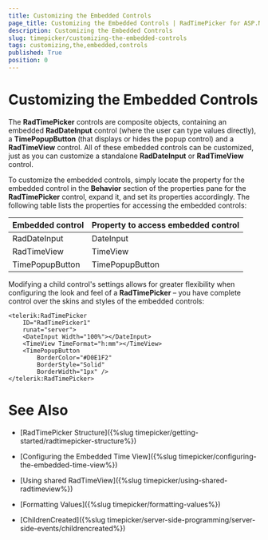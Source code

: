 ```yaml
---
title: Customizing the Embedded Controls
page_title: Customizing the Embedded Controls | RadTimePicker for ASP.NET AJAX Documentation
description: Customizing the Embedded Controls
slug: timepicker/customizing-the-embedded-controls
tags: customizing,the,embedded,controls
published: True
position: 0
---
```


# Customizing the Embedded Controls



The **RadTimePicker** controls are composite objects, containing an embedded **RadDateInput** control (where the user can type values directly), a **TimePopupButton** (that displays or hides the popup control) and a **RadTimeView** control. All of these embedded controls can be customized, just as you can customize a standalone **RadDateInput** or **RadTimeView** control.
 
To customize the embedded controls, simply locate the property for the embedded control in the **Behavior** section of the properties pane for the **RadTimePicker** control, expand it, and set its properties accordingly. The following table lists the properties for accessing the embedded controls:


| Embedded control | Property to access embedded control |
| ------ | ------ |
|RadDateInput|DateInput|
|RadTimeView|TimeView|
|TimePopupButton|TimePopupButton|

Modifying a child control's settings allows for greater flexibility when configuring the look and feel of a **RadTimePicker** – you have complete control over the skins and styles of the embedded controls:

````ASPNET
<telerik:RadTimePicker
    ID="RadTimePicker1"
    runat="server">
    <DateInput Width="100%"></DateInput>
    <TimeView TimeFormat="h:mm"></TimeView>
    <TimePopupButton
        BorderColor="#D0E1F2"
        BorderStyle="Solid"
        BorderWidth="1px" />
</telerik:RadTimePicker>
````



# See Also

 * [RadTimePicker Structure]({%slug timepicker/getting-started/radtimepicker-structure%})

 * [Configuring the Embedded Time View]({%slug timepicker/configuring-the-embedded-time-view%})

 * [Using shared RadTimeView]({%slug timepicker/using-shared-radtimeview%})

 * [Formatting Values]({%slug timepicker/formatting-values%})

 * [ChildrenCreated]({%slug timepicker/server-side-programming/server-side-events/childrencreated%})
